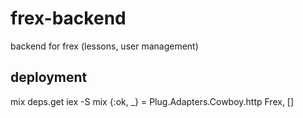 # frex-backend
backend for frex (lessons, user management)

## deployment

mix deps.get
iex -S mix
{:ok, _} = Plug.Adapters.Cowboy.http Frex, []